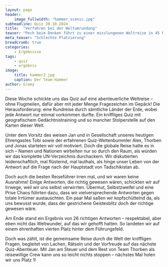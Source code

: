 ```yaml
---
layout: page
header:
    image_fullwidth: "hammer_scenic.jpg"
subheadline: Quiz 30.10.2024
title:  "Verfahren bei der Weltumrundung"
teaser: "Pech beim Denken führt zu einer misslungenen Weltreise in 45 Fragen"
meta_teaser: "Schlechte Platzierung"
breadcrumb: true
categories:
    - Ergebnisse
tags:
    - quiz
    - ergebnis
image:
    title: hammer2.jpg
    caption: Der Team-Hammer
author: Gramy
---
```


Diese Woche schickte uns das Quiz auf eine abenteuerliche Weltreise – ohne Flugmeilen, dafür aber mit jeder Menge Fragezeichen im Gepäck! Die Herausforderung: eine Rundreise durch sämtliche Länder der Erde, wobei jede Antwort nur einmal vorkommen durfte. Ein kniffliges Quiz mit geografischem Gedächtnistraining und so mancher Stolperstelle auf den Karten dieser Welt.

Unter dem Vorsitz des weisen Jan und in Gesellschaft unseres heutigen Ehrengastes Tobi sowie der erfahrenen Quiz-Weltenbummler Alex, Thorben und Jonas starteten wir voll motiviert. Doch die globale Reise hatte es in sich – Namen und Nationen wirbelten nur so durch den Raum, als würden wir das komplette UN-Verzeichnis durchackern. Wir diskutierten leidenschaftlich, mal flüsternd, mal lauthals, als hinge unser Leben von der Antwort auf die Frage nach der Hauptstadt von Tadschikistan ab.

Doch auch die besten Reiseführer irren mal, und wir waren keine Ausnahme! Einige Antworten, die richtig gewesen wären, schickten wir auf Irrwege, weil wir uns selbst verwirrten. Übermut, Selbstzweifel und eine Prise Chaos führten dazu, dass wir vielversprechende Antworten gegen totale Irrtümer austauschten. Ein paar Mal saßen wir kopfschüttelnd da, als uns bewusst wurde, dass der gestrichene Geistesblitz doch der richtige gewesen wäre.

Am Ende stand ein Ergebnis von 26 richtigen Antworten – respektabel, aber eben nicht das Weltwunder, auf das wir gehofft hatten. So landeten wir auf einem ehrenhaften vierten Platz hinter dem Führungsfeld. 

Doch was zählt, ist die gemeinsame Reise durch die Welt der kniffligen Fragen, begleitet von Lachen, Rätseln und der Vorfreude auf das nächste Quiz-Abenteuer. Mit Jan am Steuer und dem Rest von Team Thorben als reisewillige Crew kann uns so leicht nichts stoppen – nächstes Mal holen wir uns Platz 1!